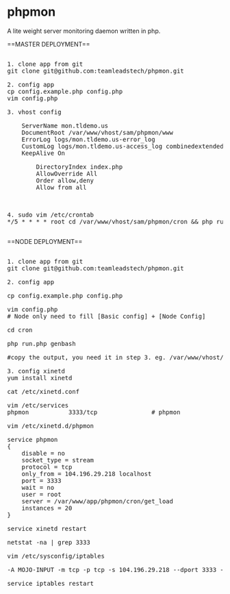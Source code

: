 # phpmon
A lite weight server monitoring daemon written in php.


==MASTER DEPLOYMENT==

<pre>

1. clone app from git
git clone git@github.com:teamleadstech/phpmon.git

2. config app
cp config.example.php config.php
vim config.php

3. vhost config
<VirtualHost *:80>
	ServerName mon.tldemo.us
	DocumentRoot /var/www/vhost/sam/phpmon/www
	ErrorLog logs/mon.tldemo.us-error_log
	CustomLog logs/mon.tldemo.us-access_log combinedextended
	KeepAlive On
	<Directory /var/www/vhost/sam/phpmon/www>
		DirectoryIndex index.php
		AllowOverride All
		Order allow,deny
		Allow from all
	</Directory>
</VirtualHost>

4. sudo vim /etc/crontab
*/5 * * * * root cd /var/www/vhost/sam/phpmon/cron && php run.php pullnode >> /tmp/phpmon/node_load_pulling.log 2>&1

</pre>

==NODE DEPLOYMENT==

<pre>

1. clone app from git
git clone git@github.com:teamleadstech/phpmon.git

2. config app

cp config.example.php config.php

vim config.php
# Node only need to fill [Basic config] + [Node Config]

cd cron

php run.php genbash

#copy the output, you need it in step 3. eg. /var/www/vhost/sam/phpmon/cron/get_load

3. config xinetd
yum install xinetd

cat /etc/xinetd.conf

vim /etc/services
phpmon           3333/tcp               # phpmon

vim /etc/xinetd.d/phpmon

service phpmon
{
    disable = no
    socket_type = stream
    protocol = tcp
    only_from = 104.196.29.218 localhost
    port = 3333
    wait = no
    user = root
    server = /var/www/app/phpmon/cron/get_load
    instances = 20
}

service xinetd restart

netstat -na | grep 3333

vim /etc/sysconfig/iptables

-A MOJO-INPUT -m tcp -p tcp -s 104.196.29.218 --dport 3333 -m comment --comment PROD_LOAD_MON -j ACCEPT

service iptables restart

</pre>